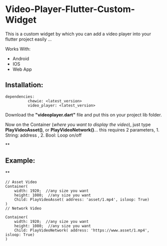 # Video-Player-Flutter-Custom-Widget
 This is a custom widget by which you can add a video player into your flutter project easily ...   
 
 Works With:
  - Android
 - IOS
 - Web App

## Installation:

    dependencies:  
    		  chewie: <latest_version>   
    		  video_player: <latest_version>


Download the __"videoplayer.dart"__ file and put this on your project lib folder.  

Now on the Container (*where you want to display the video*), just type **PlayVideoAsset()**, or **PlayVideoNetwork()**... this requires 2 parameters, 1. String: address , 2. Bool: Loop on/off  
  
**

## Example:

**  
  

    // Asset Video  
    Container(  
        width: 1920;  //any size you want  
        height: 1080;  //any size you want  
        Child: PlayVideoAsset( address: 'asset/1.mp4', isloop: True)  
    )  
    // Network Video  
    
    Container(  
        width: 1920;  //any size you want  
        height: 1080;  //any size you want  
        Child: PlayVideoNetwork( address: 'https://www.asset/1.mp4', isloop: True)  
    )


